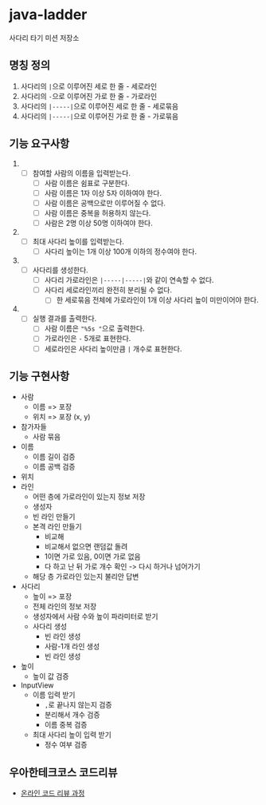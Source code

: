 # java-ladder

사다리 타기 미션 저장소

## 명칭 정의
1. 사다리의 `|`으로 이루어진 세로 한 줄 - 세로라인
2. 사다리의 `-`으로 이루어진 가로 한 줄 - 가로라인
3. 사다리의 `|-----|`으로 이루어진 세로 한 줄 - 세로묶음
4. 사다리의 `|-----|`으로 이루어진 가로 한 줄 - 가로묶음

## 기능 요구사항
1. - [ ] 참여할 사람의 이름을 입력받는다.
     - [ ] 사람 이름은 쉼표로 구분한다.
     - [ ] 사람 이름은 1자 이상 5자 이하여야 한다.
     - [ ] 사람 이름은 공백으로만 이루어질 수 없다.
     - [ ] 사람 이름은 중복을 허용하지 않는다.
     - [ ] 사람은 2명 이상 50명 이하여야 한다.
2. - [ ] 최대 사다리 높이를 입력받는다.
      - [ ] 사다리 높이는 1개 이상 100개 이하의 정수여야 한다.
3. - [ ] 사다리를 생성한다.
      - [ ] 사다리 가로라인은 `|-----|-----|`와 같이 연속할 수 없다.
      - [ ] 사다리 세로라인끼리 완전히 분리될 수 없다.
         - [ ] 한 세로묶음 전체에 가로라인이 1개 이상 사다리 높이 미만이어야 한다.
4. - [ ] 실행 결과를 출력한다.
      - [ ] 사람 이름은 `"%5s "`으로 출력한다.
      - [ ] 가로라인은 `-` 5개로 표현한다.
      - [ ] 세로라인은 사다리 높이만큼 `|` 개수로 표현한다.
   
## 기능 구현사항
- 사람
   - 이름 => 포장
   - 위치 => 포장 (x, y)
- 참가자들
   - 사람 묶음
- 이름
  - 이름 길이 검증
  - 이름 공백 검증
- 위치
- 라인
   - 어떤 층에 가로라인이 있는지 정보 저장
   - 생성자
   - 빈 라인 만들기
   - 본격 라인 만들기
      - 비교해
      - 비교해서 없으면 랜덤값 돌려
      - 1이면 가로 있음, 0이면 가로 없음
      - 다 하고 난 뒤 가로 개수 확인 -> 다시 하거나 넘어가기
   - 해당 층 가로라인 있는지 불리안 답변
- 사다리
   - 높이 => 포장
   - 전체 라인의 정보 저장
   - 생성자에서 사람 수와 높이 파라미터로 받기
   - 사다리 생성
      - 빈 라인 생성
      - 사람-1개 라인 생성
      - 빈 라인 생성
- 높이
   - 높이 값 검증
- InputView
   - 이름 입력 받기
      - `,`로 끝나지 않는지 검증
      - 분리해서 개수 검증
      - 이름 중복 검증
   - 최대 사다리 높이 입력 받기
      - 정수 여부 검증

## 우아한테크코스 코드리뷰

- [온라인 코드 리뷰 과정](https://github.com/woowacourse/woowacourse-docs/blob/master/maincourse/README.md)
